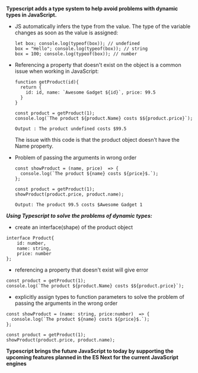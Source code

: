 **Typescript adds a type system to help avoid problems with dynamic types in JavaScript.**

- JS automatically infers the type from the value. The type of the variable changes as soon as the value is assigned:

  ```
  let box; console.log(typeof(box)); // undefined
  box = "Hello"; console.log(typeof(box)); // string
  box = 100; console.log(typeof(box)); // number
  ```

- Referencing a property that doesn't exist on the object is a common issue when working in JavaScript:

  ```
  function getProduct(id){
    return {
      id: id, name: `Awesome Gadget ${id}`, price: 99.5
    }
  }

  const product = getProduct(1);
  console.log(`The product ${product.Name} costs $${product.price}`);

  Output : The product undefined costs $99.5
  ```

  The issue with this code is that the product object doesn't have the Name property.

- Problem of passing the arguments in wrong order

  ```
  const showProduct = (name, price)  => {
    console.log(`The product ${name} costs ${price}$.`);
  };

  const product = getProduct(1);
  showProduct(product.price, product.name);

  Output: The product 99.5 costs $Awesome Gadget 1
  ```

**_Using Typescript to solve the problems of dynamic types:_**

- create an interface(shape) of the product object

```
interface Product{
    id: number,
    name: string,
    price: number
};

```

- referencing a property that doesn't exist will give error

```
const product = getProduct(1);
console.log(`The product ${product.Name} costs $${product.price}`);

```

- explicitly assign types to function parameters to solve the problem of passing the arguments in the wrong order

```
const showProduct = (name: string, price:number)  => {
  console.log(`The product ${name} costs ${price}$.`);
};

const product = getProduct(1);
showProduct(product.price, product.name);
```

**Typescript brings the future JavaScript to today by supporting the upcoming features planned in the ES Next for the current JavaScript engines**
